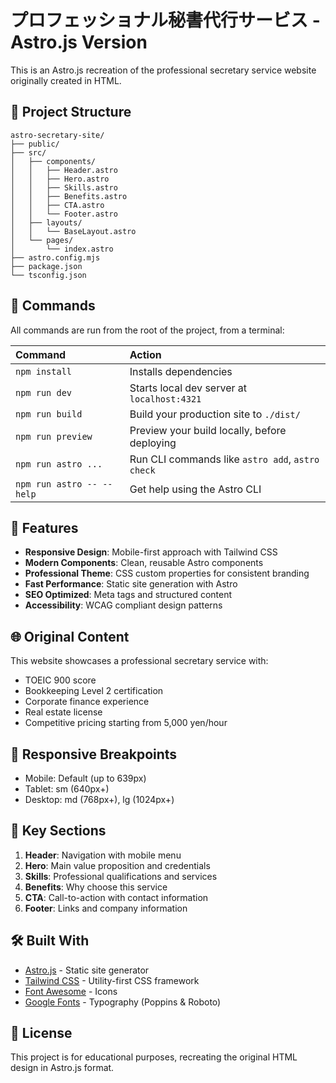 # プロフェッショナル秘書代行サービス - Astro.js Version

This is an Astro.js recreation of the professional secretary service website originally created in HTML.

## 🚀 Project Structure

```
astro-secretary-site/
├── public/
├── src/
│   ├── components/
│   │   ├── Header.astro
│   │   ├── Hero.astro
│   │   ├── Skills.astro
│   │   ├── Benefits.astro
│   │   ├── CTA.astro
│   │   └── Footer.astro
│   ├── layouts/
│   │   └── BaseLayout.astro
│   └── pages/
│       └── index.astro
├── astro.config.mjs
├── package.json
└── tsconfig.json
```

## 🧞 Commands

All commands are run from the root of the project, from a terminal:

| Command                   | Action                                           |
| :------------------------ | :----------------------------------------------- |
| `npm install`             | Installs dependencies                            |
| `npm run dev`             | Starts local dev server at `localhost:4321`      |
| `npm run build`           | Build your production site to `./dist/`          |
| `npm run preview`         | Preview your build locally, before deploying     |
| `npm run astro ...`       | Run CLI commands like `astro add`, `astro check` |
| `npm run astro -- --help` | Get help using the Astro CLI                     |

## 🎨 Features

- **Responsive Design**: Mobile-first approach with Tailwind CSS
- **Modern Components**: Clean, reusable Astro components
- **Professional Theme**: CSS custom properties for consistent branding
- **Fast Performance**: Static site generation with Astro
- **SEO Optimized**: Meta tags and structured content
- **Accessibility**: WCAG compliant design patterns

## 🌐 Original Content

This website showcases a professional secretary service with:
- TOEIC 900 score
- Bookkeeping Level 2 certification
- Corporate finance experience
- Real estate license
- Competitive pricing starting from 5,000 yen/hour

## 📱 Responsive Breakpoints

- Mobile: Default (up to 639px)
- Tablet: sm (640px+)
- Desktop: md (768px+), lg (1024px+)

## 🎯 Key Sections

1. **Header**: Navigation with mobile menu
2. **Hero**: Main value proposition and credentials
3. **Skills**: Professional qualifications and services
4. **Benefits**: Why choose this service
5. **CTA**: Call-to-action with contact information
6. **Footer**: Links and company information

## 🛠️ Built With

- [Astro.js](https://astro.build/) - Static site generator
- [Tailwind CSS](https://tailwindcss.com/) - Utility-first CSS framework
- [Font Awesome](https://fontawesome.com/) - Icons
- [Google Fonts](https://fonts.google.com/) - Typography (Poppins & Roboto)

## 📄 License

This project is for educational purposes, recreating the original HTML design in Astro.js format.